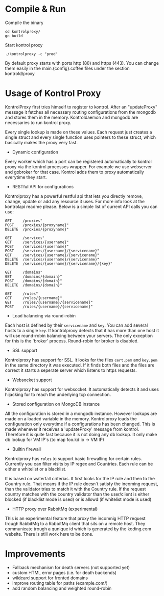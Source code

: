 # Compile & Run

Compile the binary

```
cd kontrolproxy/
go build
```

Start kontrol proxy 

```
./kontrolproxy -c "prod"
```

By default proxy starts with ports http (80) and https (443). You can change
them easily in the main.{config}.coffee files under the section kontrold/proxy


# Usage of Kontrol Proxy

KontrolProxy first tries himself to register to kontrol. After an "updateProxy"
message it fetches all necessary routing configurations from the mongodb and
stores them in the memory. Kontroldaemon and mongodb are necessaries to run
kontrol proxy.

Every single lookup is made on these values. Each request just creates a single
struct and every single function uses pointers to these struct, which basically
makes the proxy very fast. 

* Dynamic configuration

Every worker which has a port can be registered automatically to kontrol proxy
via the kontrol processes wrapper. For example we use webserver and gobroker
for that case. Kontrol adds them to proxy automatically everytime they start.

* RESTful API for configurations

Kontrolproxy has a powerful restful api that lets you directly remove, change,
update or add any resource it uses. For more info look at the kontrolapi readme
please. Below is a simple list of current API calls you can use:

	GET     /proxies"
	POST    /proxies/{proxyname}"
	DELETE  /proxies/{proxyname}"

	GET     /services"
	GET     /services/{username}"
	POST    /services/{username}"
	POST    /services/{username}/{servicename}"
	GET     /services/{username}/{servicename}"
	DELETE  /services/{username}/{servicename}"
	DELETE  /services/{username}/{servicename}/{key}"

	GET     /domains"
	GET     /domains/{domain}"
	POST    /domains/{domain}"
	DELETE  /domains/{domain}"

	GET     /rules"
	GET     /rules/{username}"
	GET     /rules/{username}/{servicename}"
	POST    /rules/{username}/{servicename}"

* Load balancing via round-robin

Each host is defined by their `servicename` and `key`. You can add several
hosts to a single `key`. If kontrolproxy detects that it has more than one host
it will use round-robin balancing between your servers. The only exception for this is the 'broker' process. Round-robin for broker is disabled.

* SSL support

Kontrolproxy has support for SSL. It looks for the files `cert.pem` and
`key.pem` in the same directory it was executed. If it finds both files and the
files are correct it starts a seperate server which listens to https requests.

* Websocket support

Kontrolproxy has support for websocket. It automatically detects it and uses
hijacking for to reach the underlying tcp connection.

* Stored configuration on MongoDB instance

All the configuration is stored in a mongodb instance. However lookups are made
on a loaded variable in the memory. Kontrolproxy loads the configuration only
everytime if a configurations has been changed. This is made whenever it
receives a 'updateProxy' message from kontrol. Therefore it is quite fast
because it is not doing any db lookup. It only make db lookup for VM IP's (to
map foo.kd.io -> VM IP)

* Builtin firewall

Kontrolproxy has `rules` to support basic firewalling for certain rules.
Currently you can filter visits by IP regex and Countries. Each rule can be
either a whitelist or a blacklist. 

It is based on waterfall criterias. It first looks for the IP rule and then to
the Country rule. That means if the IP rule doesn't satisfy the incoming
request, than the validator tries to match it with the Country rule. If the
request country matches with the country validator than the user/client is
either blocked (if blacklist mode is used) or is allowd (if whitelist mode is
used)

* HTTP proxy over RabbitMq (experimental)

This is an experimental feature that proxy the incomnig HTTP request trough
RabbitMq to a RabbitMq client that sits on a remote host. They communicate
trough a qunique id which is generated by the koding.com website. There is
still work here to be done.



# Improvements

* Fallback mechanism for death servers (not supported yet)
* custom HTML error pages (i.e. for death backends)
* wildcard support for fronted domains
* improve routing table for paths (example.com/)
* add random balancing and weighted round-robin


